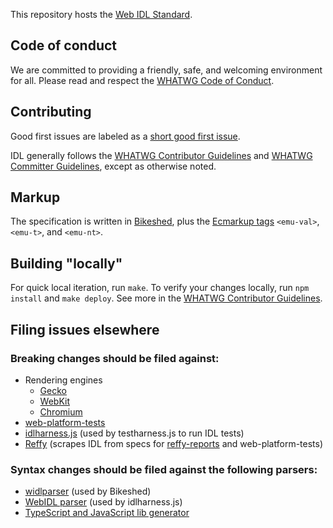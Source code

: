 This repository hosts the [Web IDL Standard](https://webidl.spec.whatwg.org/).

## Code of conduct

We are committed to providing a friendly, safe, and welcoming environment for all. Please read and
respect the [WHATWG Code of Conduct](https://whatwg.org/code-of-conduct).

## Contributing

Good first issues are labeled as a [short good first issue](https://github.com/heycam/webidl/issues?q=is%3Aopen+label%3A%22%E2%8C%9B+duration%3Ashort%22+label%3A%22good+first+issue%22).

IDL generally follows the [WHATWG Contributor Guidelines](https://github.com/whatwg/meta/blob/main/CONTRIBUTING.md) and [WHATWG Committer Guidelines](https://github.com/whatwg/meta/blob/main/COMMITTING.md), except as otherwise noted.

## Markup

The specification is written in [Bikeshed](https://github.com/tabatkins/bikeshed), plus the [Ecmarkup tags](https://tc39.es/ecmarkup/) `<emu-val>`, `<emu-t>`, and `<emu-nt>`.

## Building "locally"

For quick local iteration, run `make`. To verify your changes locally, run `npm install` and
`make deploy`. See more in the
[WHATWG Contributor Guidelines](https://github.com/whatwg/meta/blob/main/CONTRIBUTING.md#building).

## Filing issues elsewhere

### Breaking changes should be filed against:

*   Rendering engines
    *   [Gecko](https://bugzilla.mozilla.org/enter_bug.cgi?product=Core&component=DOM&cc=bzbarsky@mit.edu)
    *   [WebKit](https://bugs.webkit.org/enter_bug.cgi?product=WebKit&component=Bindings&short_desc=[WebIDL]%20)
    *   [Chromium](https://bugs.chromium.org/p/chromium/issues/entry?template=Defect%20report%20from%20developer&components=Blink%3EBindings&summary=[WebIDL]%20&comment&labels=Via-WebIDLRepo)
*   [web-platform-tests](https://github.com/web-platform-tests/wpt/issues/new?title=%5BWebIDL%5D%20)
*   [idlharness.js](https://github.com/web-platform-tests/wpt/issues/new?title=%5Bidlharness%5D%20) (used by testharness.js to run IDL tests)
*   [Reffy](https://github.com/tidoust/reffy) (scrapes IDL from specs for [reffy-reports](https://github.com/tidoust/reffy-reports) and web-platform-tests)

### Syntax changes should be filed against the following parsers:

*   [widlparser](https://github.com/plinss/widlparser/issues/new) (used by Bikeshed)
*   [WebIDL parser](https://github.com/w3c/webidl2.js/issues/new/choose) (used by idlharness.js)
*   [TypeScript and JavaScript lib generator](https://github.com/Microsoft/TSJS-lib-generator/)
